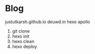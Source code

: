 # Blog
justutkarsh.github.io
deuwd.in
hexo
apollo

1. git clone
2. hexo init
3. hexo clean
4. hexo deploy
